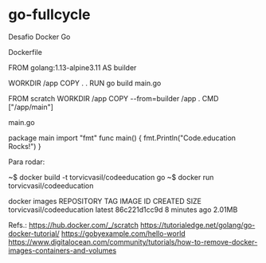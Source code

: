 # go-fullcycle
Desafio Docker Go


Dockerfile

FROM golang:1.13-alpine3.11 AS builder 

WORKDIR /app
COPY . .
RUN go build main.go

FROM scratch
WORKDIR /app 
COPY --from=builder /app . 
CMD ["/app/main"]


main.go

package main
import "fmt"
func main() {
    fmt.Println("Code.education Rocks!")
}

Para rodar:

~$ docker build -t torvicvasil/codeeducation go
~$ docker run torvicvasil/codeeducation

docker images
REPOSITORY                  TAG       IMAGE ID       CREATED          SIZE
torvicvasil/codeeducation   latest    86c221d1cc9d   8 minutes ago    2.01MB

Refs.: 
https://hub.docker.com/_/scratch
https://tutorialedge.net/golang/go-docker-tutorial/
https://gobyexample.com/hello-world
https://www.digitalocean.com/community/tutorials/how-to-remove-docker-images-containers-and-volumes





